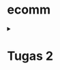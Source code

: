 # ecomm

<details>
<summary> <h1> Tugas 2 </h1> </summary>

# Pertanyaan 1
 
## Jelaskan apa yang dimaksud dengan stateless widget dan stateful widget, dan jelaskan perbedaan dari keduanya.

_Stateless widget_ adalah tipe widget yang statik, _stateless widget_ tidak akan bisa di ganti atributnya jika sudah di _build_. _Stateful widget_ adalah tipe widget yang _mutable_ dan interaktif.

# Pertanyaan 2

## Sebutkan widget apa saja yang kamu gunakan pada proyek ini dan jelaskan fungsinya.

Saya menggunakan `MaterialApp` sebagai container utama, `Scaffold` untuk _layout_, `Column` untuk menata dalam bentuk kolom, `SnackBar` untuk menunjukkan _pop up_ saat tombol di-klik, `AppBar` untuk menunjukkan teks di bagian atas _viewport_, `Text` untuk menunjukkan teks, `ElevatedButton` untuk menyediakan tombol, dan `Center` untuk menengahkan widget lainnya.

# Pertanyaan 3

## Apa fungsi dari `setState()`? Jelaskan variabel apa saja yang dapat terdampak dengan fungsi tersebut.

`setState()` digunakan untuk mengubah state pada suatu `StatefulWidget`. Variabel yang ada dalam `StatefulWidget` tersebut dapat dimanipulasi oleh `setState()`.

# Pertanyaan 4

## Jelaskan perbedaan antara const dengan final.

`const` dan `final` dua-duanya merupakan _prefix_ yang membuat suatu elemen menjadi _immutable_. Bedanya adalah `const` ditetapkan saat _compile time_ sedangkan `final` ditetapkan saat _runtime_. 

# Pertanyaan 5

## Jelaskan bagaimana cara kamu mengimplementasikan checklist-checklist di atas.